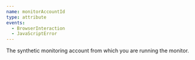 ```yaml
---
name: monitorAccountId
type: attribute
events:
  - BrowserInteraction
  - JavaScriptError
---
```


The synthetic monitoring account from which you are running the monitor.